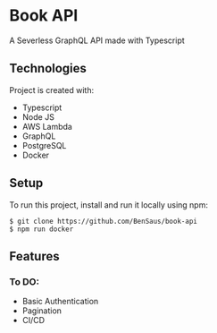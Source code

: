 # Book API

A Severless GraphQL API made with Typescript

## Technologies

Project is created with:

-   Typescript
-   Node JS
-   AWS Lambda
-   GraphQL
-   PostgreSQL
-   Docker

## Setup

To run this project, install and run it locally using npm:

```
$ git clone https://github.com/BenSaus/book-api
$ npm run docker
```

## Features

### To DO:

-   Basic Authentication
-   Pagination
-   CI/CD

